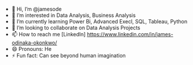 - 👋 Hi, I’m @jamesode
- 👀 I’m interested in Data Analysis, Business Analysis
- 🌱 I’m currently learning Power Bi, Advanced Execl, SQL, Tableau, Python
- 💞️ I’m looking to collaborate on Data Analysis Projects
- 📫 How to reach me [LinkedIn] https://www.linkedin.com/in/james-odinaka-okonkwo/ 
- 😄 Pronouns: He
- ⚡ Fun fact: Can see beyond human imagination

<!---
jamesode/jamesode is a ✨ special ✨ repository because its `README.md` (this file) appears on your GitHub profile.
You can click the Preview link to take a look at your changes.
--->
